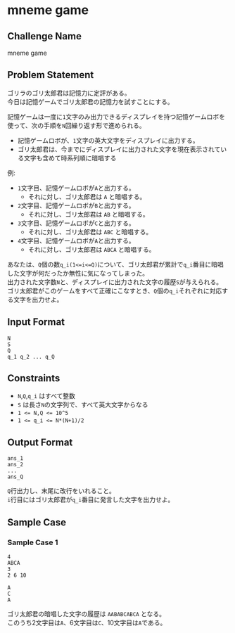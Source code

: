 # mneme game

## Challenge Name

mneme game

## Problem Statement

ゴリラのゴリ太郎君は記憶力に定評がある。  
今日は記憶ゲームでゴリ太郎君の記憶力を試すことにする。  

記憶ゲームは一度に`1`文字のみ出力できるディスプレイを持つ記憶ゲームロボを使って、次の手順を`N`回繰り返す形で進められる。  
- 記憶ゲームロボが、`1`文字の英大文字をディスプレイに出力する。  
- ゴリ太郎君は、今までにディスプレイに出力された文字を現在表示されている文字も含めて時系列順に暗唱する  

例:  
- `1`文字目、記憶ゲームロボが`A`と出力する。  
  - それに対し、ゴリ太郎君は `A` と暗唱する。  
- `2`文字目、記憶ゲームロボが`B`と出力する。  
  - それに対し、ゴリ太郎君は `AB` と暗唱する。  
- `3`文字目、記憶ゲームロボが`C`と出力する。  
  - それに対し、ゴリ太郎君は `ABC` と暗唱する。  
- `4`文字目、記憶ゲームロボが`A`と出力する。  
  - それに対し、ゴリ太郎君は `ABCA` と暗唱する。  

あなたは、`Q`個の数`q_i(1<=i<=Q)`について、ゴリ太郎君が累計で`q_i`番目に暗唱した文字が何だったか無性に気になってしまった。  
出力された文字数`N`と、ディスプレイに出力された文字の履歴`S`が与えられる。  
ゴリ太郎君がこのゲームをすべて正確にこなすとき、`Q`個の`q_i`それぞれに対応する文字を出力せよ。  

## Input Format

```
N
S
Q
q_1 q_2 ... q_Q
```

## Constraints

- `N`,`Q`,`q_i` はすべて整数
- `S` は長さ`N`の文字列で、すべて英大文字からなる
- `1 <= N,Q <= 10^5`
- `1 <= q_i <= N*(N+1)/2`

## Output Format

```
ans_1
ans_2
...
ans_Q
```

`Q`行出力し、末尾に改行をいれること。  
`i`行目にはゴリ太郎君が`q_i`番目に発言した文字を出力せよ。

## Sample Case

### Sample Case 1

```
4
ABCA
3
2 6 10
```

```
A
C
A
```

ゴリ太郎君の暗唱した文字の履歴は `AABABCABCA` となる。  
このうち2文字目は`A`、6文字目は`C`、10文字目は`A`である。  
